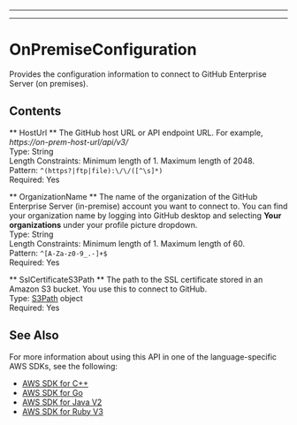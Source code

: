 --------

--------

# OnPremiseConfiguration<a name="API_OnPremiseConfiguration"></a>

Provides the configuration information to connect to GitHub Enterprise Server \(on premises\)\.

## Contents<a name="API_OnPremiseConfiguration_Contents"></a>

 ** HostUrl **   <a name="Kendra-Type-OnPremiseConfiguration-HostUrl"></a>
The GitHub host URL or API endpoint URL\. For example, *https://on\-prem\-host\-url/api/v3/*   
Type: String  
Length Constraints: Minimum length of 1\. Maximum length of 2048\.  
Pattern: `^(https?|ftp|file):\/\/([^\s]*)`   
Required: Yes

 ** OrganizationName **   <a name="Kendra-Type-OnPremiseConfiguration-OrganizationName"></a>
The name of the organization of the GitHub Enterprise Server \(in\-premise\) account you want to connect to\. You can find your organization name by logging into GitHub desktop and selecting **Your organizations** under your profile picture dropdown\.  
Type: String  
Length Constraints: Minimum length of 1\. Maximum length of 60\.  
Pattern: `^[A-Za-z0-9_.-]+$`   
Required: Yes

 ** SslCertificateS3Path **   <a name="Kendra-Type-OnPremiseConfiguration-SslCertificateS3Path"></a>
The path to the SSL certificate stored in an Amazon S3 bucket\. You use this to connect to GitHub\.   
Type: [S3Path](API_S3Path.md) object  
Required: Yes

## See Also<a name="API_OnPremiseConfiguration_SeeAlso"></a>

For more information about using this API in one of the language\-specific AWS SDKs, see the following:
+  [AWS SDK for C\+\+](https://docs.aws.amazon.com/goto/SdkForCpp/kendra-2019-02-03/OnPremiseConfiguration) 
+  [AWS SDK for Go](https://docs.aws.amazon.com/goto/SdkForGoV1/kendra-2019-02-03/OnPremiseConfiguration) 
+  [AWS SDK for Java V2](https://docs.aws.amazon.com/goto/SdkForJavaV2/kendra-2019-02-03/OnPremiseConfiguration) 
+  [AWS SDK for Ruby V3](https://docs.aws.amazon.com/goto/SdkForRubyV3/kendra-2019-02-03/OnPremiseConfiguration) 
